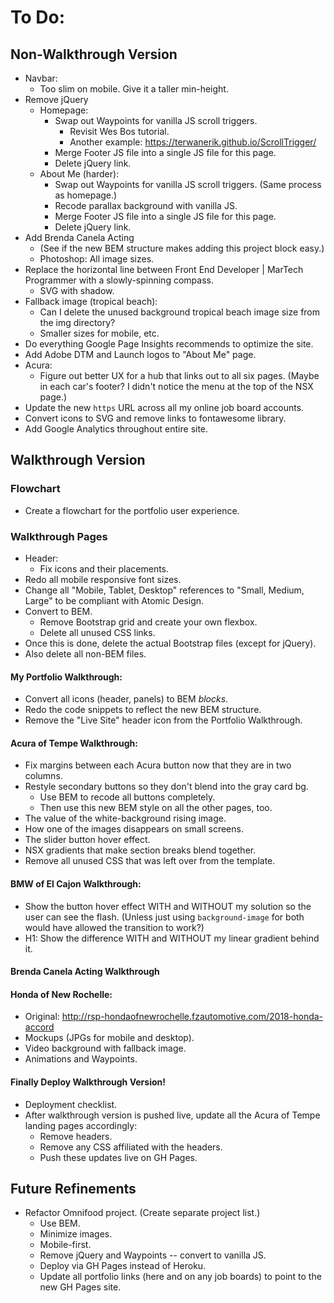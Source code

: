 # To Do:

## Non-Walkthrough Version

- Navbar:
  - Too slim on mobile. Give it a taller min-height.
- Remove jQuery
  - Homepage:
    - Swap out Waypoints for vanilla JS scroll triggers.
      - Revisit Wes Bos tutorial.
      - Another example: https://terwanerik.github.io/ScrollTrigger/
    - Merge Footer JS file into a single JS file for this page.
    - Delete jQuery link.
  - About Me (harder):
    - Swap out Waypoints for vanilla JS scroll triggers. (Same process as homepage.)
    - Recode parallax background with vanilla JS.
    - Merge Footer JS file into a single JS file for this page.
    - Delete jQuery link.
- Add Brenda Canela Acting
  - (See if the new BEM structure makes adding this project block easy.)
  - Photoshop: All image sizes.
- Replace the horizontal line between Front End Developer | MarTech Programmer with a slowly-spinning compass.
  - SVG with shadow.
- Fallback image (tropical beach):
  - Can I delete the unused background tropical beach image size from the img directory?
  - Smaller sizes for mobile, etc.
- Do everything Google Page Insights recommends to optimize the site.
- Add Adobe DTM and Launch logos to "About Me" page.
- Acura:
  - Figure out better UX for a hub that links out to all six pages. (Maybe in each car's footer? I didn't notice the menu at the top of the NSX page.)
- Update the new `https` URL across all my online job board accounts.
- Convert icons to SVG and remove links to fontawesome library.
- Add Google Analytics throughout entire site.


## Walkthrough Version

### Flowchart

- Create a flowchart for the portfolio user experience.


### Walkthrough Pages

- Header:
  - Fix icons and their placements.
- Redo all mobile responsive font sizes.
- Change all "Mobile, Tablet, Desktop" references to "Small, Medium, Large" to be compliant with Atomic Design.
- Convert to BEM.
  - Remove Bootstrap grid and create your own flexbox.
  - Delete all unused CSS links.
- Once this is done, delete the actual Bootstrap files (except for jQuery).
- Also delete all non-BEM files.


#### My Portfolio Walkthrough:

- Convert all icons (header, panels) to BEM *blocks*.
- Redo the code snippets to reflect the new BEM structure.
- Remove the "Live Site" header icon from the Portfolio Walkthrough.


#### Acura of Tempe Walkthrough:

- Fix margins between each Acura button now that they are in two columns.
- Restyle secondary buttons so they don't blend into the gray card bg.
  - Use BEM to recode all buttons completely.
  - Then use this new BEM style on all the other pages, too.
- The value of the white-background rising image.
- How one of the images disappears on small screens.
- The slider button hover effect.
- NSX gradients that make section breaks blend together.
- Remove all unused CSS that was left over from the template.


#### BMW of El Cajon Walkthrough:

- Show the button hover effect WITH and WITHOUT my solution so the user can see the flash. (Unless just using `background-image` for both would have allowed the transition to work?)
- H1: Show the difference WITH and WITHOUT my linear gradient behind it.


#### Brenda Canela Acting Walkthrough



#### Honda of New Rochelle:

- Original: http://rsp-hondaofnewrochelle.fzautomotive.com/2018-honda-accord
- Mockups (JPGs for mobile and desktop).
- Video background with fallback image.
- Animations and Waypoints.


#### Finally Deploy Walkthrough Version!

- Deployment checklist.
- After walkthrough version is pushed live, update all the Acura of Tempe landing pages accordingly:
  - Remove headers.
  - Remove any CSS affiliated with the headers.
  - Push these updates live on GH Pages.


## Future Refinements

- Refactor Omnifood project. (Create separate project list.)
  - Use BEM.
  - Minimize images.
  - Mobile-first.
  - Remove jQuery and Waypoints -- convert to vanilla JS.
  - Deploy via GH Pages instead of Heroku.
  - Update all portfolio links (here and on any job boards) to point to the new GH Pages site.